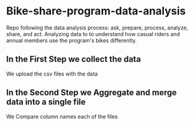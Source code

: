 # Bike-share-program-data-analysis
Repo following the data analysis process: ask, prepare, process, analyze, share, and act. Analyzing data to to understand how casual riders and annual members use the program's bikes differently.

## **In the First Step we collect the data**
We upload the csv files with the data 


## **In the Second Step we Aggregate and merge data into a single file**
We Compare column names each of the files
